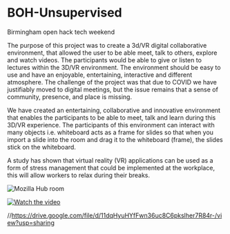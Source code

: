 # BOH-Unsupervised
Birmingham open hack tech weekend

The purpose of this project was to create a 3d/VR digital collaborative environment, that allowed the user to be able meet, talk to others, explore and watch videos. The participants would be able to give or listen to lectures within the 3D/VR environment. The environment should be easy to use and have an enjoyable, entertaining, interactive and different atmosphere. The challenge of the project was that due to COVID we have justifiably moved to digital meetings, but the issue remains that a sense of community, presence, and place is missing. 

We have created an entertaining, collaborative and innovative environment that enables the participants to be able to meet, talk and learn during this 3D/VR experience. The participants of this environment can interact with many objects i.e. whiteboard acts as a frame for slides so that when you import a slide into the room and drag it to the whiteboard (frame), the slides stick on the whiteboard.

A study has shown that virtual reality (VR) applications can be used as a form of stress management that could be implemented at the workplace, this will allow workers to relax during their breaks.

![Mozilla Hub room](https://walton-images.s3.eu-gb.cloud-object-storage.appdomain.cloud/ibm_watson_git.PNG)

[![Watch the video](https://i.imgur.com/vKb2F1B.png)](https://drive.google.com/file/d/11dqHyuHYfFwn36uc8C6pkslher7R84r-/view?usp=sharing)

//https://drive.google.com/file/d/11dqHyuHYfFwn36uc8C6pkslher7R84r-/view?usp=sharing
